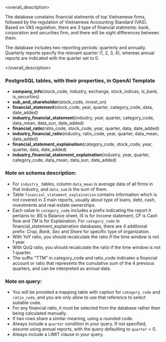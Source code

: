 <overall_description>

The database conatains financial statments of top Vietnamese firms, followed by the regulation of Vietnamese Accounting Standard (VAS). Based on VAS regulation, there are 3 type of financial statments: bank, corporation and securities firm, and there will be sight differences between them.

The database includes two reporting periods: quarterly and annually. Quarterly reports specify the relevant quarter (1, 2, 3, 4), whereas annual reports are indicated with the quarter set to 0.

</overall_description>

### PostgreSQL tables, with their properties, in OpenAI Template

<schema>

- **company_info**(stock_code, industry, exchange, stock_indices, is_bank, is_securities)
- **sub_and_shareholder**(stock_code, invest_on)
- **financial_statement**(stock_code, year, quarter, category_code, data, date_added)
- **industry_financial_statement**(industry, year, quarter, category_code, data_mean, data_sun, date_added)
- **financial_ratio**(ratio_code, stock_code, year, quarter, data, date_added)
- **industry_financial_ratio**(industry, ratio_code, year, quarter, data_mean, date_added)
- **financial_statement_explaination**(category_code, stock_code, year, quarter, data, date_added)
- **industry_financial_statement_explaination**(industry, year, quarter, category_code, data_mean, data_sun, date_added)

</schema>

### Note on schema description: 
- For `industry_` tables, column `data_mean` is average data of all firms in that industry, and `data_sum` is the sum of them.
- Table `financial_statement_explaination` contains information which is not covered in 3 main reports, usually about type of loans, debt, cash, investments and real-estate ownerships. 
- Each value in `category_code` includes a prefix indicating the report it pertains to: *BS* is Balance sheet, *IS* is for Income statement, *CF* is Cash flow and *TM* is for Explaination. For `category_code` in financial_statement_explaination databases, there are 4 additional prefix: *Crop*, *Bank*, *Sec* and *Share* for specific type of organization.
- With YoY ratio, you should recalculate the ratio if the time window is not 1 year.
- With QoQ ratio, you should recalculate the ratio if the time window is not 1 quarter.
- The suffix "TTM" in category_code and ratio_code indicates a financial account or ratio that represents the cumulative sum of the 4 previous quarters, and can be interpreted as annual data.

### Note on query:
- You will be provided a mapping table with caption for `category_code` and `ratio_code`, and you are only allow to use that reference to select suitable code.
- For any financial ratio, it must be selected from the database rather than being calculated manually.
- If two rows share a similar meaning, using a rounded code.
- Always include a `quarter` condition in your query. If not specified, assume using annual reports, with the query defaulting to `quarter` = 0.
- Always include a LIMIT clause in your query.